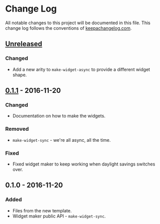 # Change Log
All notable changes to this project will be documented in this file. This change log follows the conventions of [keepachangelog.com](http://keepachangelog.com/).

## [Unreleased]
### Changed
- Add a new arity to `make-widget-async` to provide a different widget shape.

## [0.1.1] - 2016-11-20
### Changed
- Documentation on how to make the widgets.

### Removed
- `make-widget-sync` - we're all async, all the time.

### Fixed
- Fixed widget maker to keep working when daylight savings switches over.

## 0.1.0 - 2016-11-20
### Added
- Files from the new template.
- Widget maker public API - `make-widget-sync`.

[Unreleased]: https://github.com/your-name/acid-jazz/compare/0.1.1...HEAD
[0.1.1]: https://github.com/your-name/acid-jazz/compare/0.1.0...0.1.1

